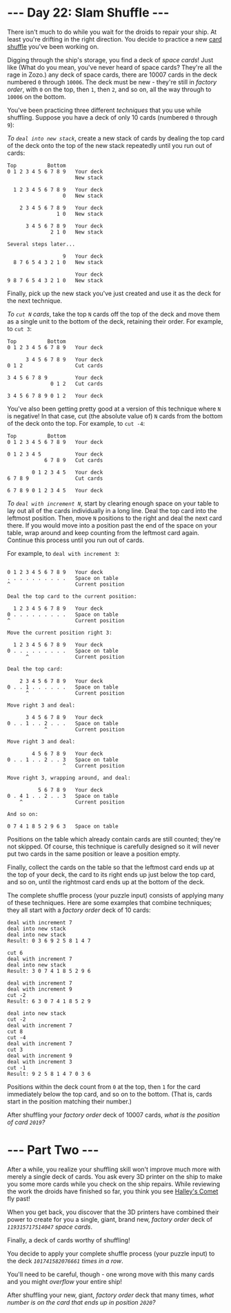 ﻿# --- Day 22: Slam Shuffle ---

There isn't much to do while you wait for the droids to repair your ship.  At least you're drifting in the right direction.  You decide to practice a new [card shuffle](https://en.wikipedia.org/wiki/Shuffling) you've been working on.

Digging through the ship's storage, you find a deck of *space cards*! Just like (What do you mean, you've never heard of space cards? They're all the rage in Zozo.) any deck of space cards, there are 10007 cards in the deck numbered ```0``` through ```10006```. The deck must be new - they're still in *factory order*, with ```0``` on the top, then ```1```, then ```2```, and so on, all the way through to ```10006``` on the bottom.

You've been practicing three different *techniques* that you use while shuffling. Suppose you have a deck of only 10 cards (numbered ```0``` through ```9```):

*To ```deal into new stack```*, create a new stack of cards by dealing the top card of the deck onto the top of the new stack repeatedly until you run out of cards:


```
Top          Bottom
0 1 2 3 4 5 6 7 8 9   Your deck
                      New stack

  1 2 3 4 5 6 7 8 9   Your deck
                  0   New stack

    2 3 4 5 6 7 8 9   Your deck
                1 0   New stack

      3 4 5 6 7 8 9   Your deck
              2 1 0   New stack

Several steps later...

                  9   Your deck
  8 7 6 5 4 3 2 1 0   New stack

                      Your deck
9 8 7 6 5 4 3 2 1 0   New stack
```


Finally, pick up the new stack you've just created and use it as the deck for the next technique.

*To ```cut N``` cards*, take the top ```N``` cards off the top of the deck and move them as a single unit to the bottom of the deck, retaining their order. For example, to ```cut 3```:


```
Top          Bottom
0 1 2 3 4 5 6 7 8 9   Your deck

      3 4 5 6 7 8 9   Your deck
0 1 2                 Cut cards

3 4 5 6 7 8 9         Your deck
              0 1 2   Cut cards

3 4 5 6 7 8 9 0 1 2   Your deck
```


You've also been getting pretty good at a version of this technique where ```N``` is negative! In that case, cut (the absolute value of) ```N``` cards from the bottom of the deck onto the top.  For example, to ```cut -4```:


```
Top          Bottom
0 1 2 3 4 5 6 7 8 9   Your deck

0 1 2 3 4 5           Your deck
            6 7 8 9   Cut cards

        0 1 2 3 4 5   Your deck
6 7 8 9               Cut cards

6 7 8 9 0 1 2 3 4 5   Your deck
```


*To ```deal with increment N```*, start by clearing enough space on your table to lay out all of the cards individually in a long line.  Deal the top card into the leftmost position. Then, move ```N``` positions to the right and deal the next card there. If you would move into a position past the end of the space on your table, wrap around and keep counting from the leftmost card again.  Continue this process until you run out of cards.

For example, to ```deal with increment 3```:


```

0 1 2 3 4 5 6 7 8 9   Your deck
. . . . . . . . . .   Space on table
^                     Current position

Deal the top card to the current position:

  1 2 3 4 5 6 7 8 9   Your deck
0 . . . . . . . . .   Space on table
^                     Current position

Move the current position right 3:

  1 2 3 4 5 6 7 8 9   Your deck
0 . . . . . . . . .   Space on table
      ^               Current position

Deal the top card:

    2 3 4 5 6 7 8 9   Your deck
0 . . 1 . . . . . .   Space on table
      ^               Current position

Move right 3 and deal:

      3 4 5 6 7 8 9   Your deck
0 . . 1 . . 2 . . .   Space on table
            ^         Current position

Move right 3 and deal:

        4 5 6 7 8 9   Your deck
0 . . 1 . . 2 . . 3   Space on table
                  ^   Current position

Move right 3, wrapping around, and deal:

          5 6 7 8 9   Your deck
0 . 4 1 . . 2 . . 3   Space on table
    ^                 Current position

And so on:

0 7 4 1 8 5 2 9 6 3   Space on table
```


Positions on the table which already contain cards are still counted; they're not skipped.  Of course, this technique is carefully designed so it will never put two cards in the same position or leave a position empty.

Finally, collect the cards on the table so that the leftmost card ends up at the top of your deck, the card to its right ends up just below the top card, and so on, until the rightmost card ends up at the bottom of the deck.

The complete shuffle process (your puzzle input) consists of applying many of these techniques.  Here are some examples that combine techniques; they all start with a *factory order* deck of 10 cards:


```
deal with increment 7
deal into new stack
deal into new stack
Result: 0 3 6 9 2 5 8 1 4 7
```



```
cut 6
deal with increment 7
deal into new stack
Result: 3 0 7 4 1 8 5 2 9 6
```



```
deal with increment 7
deal with increment 9
cut -2
Result: 6 3 0 7 4 1 8 5 2 9
```



```
deal into new stack
cut -2
deal with increment 7
cut 8
cut -4
deal with increment 7
cut 3
deal with increment 9
deal with increment 3
cut -1
Result: 9 2 5 8 1 4 7 0 3 6
```


Positions within the deck count from ```0``` at the top, then ```1``` for the card immediately below the top card, and so on to the bottom.  (That is, cards start in the position matching their number.)

After shuffling your *factory order* deck of 10007 cards, *what is the position of card ```2019```?*

# --- Part Two ---

After a while, you realize your shuffling skill won't improve much more with merely a single deck of cards.  You ask every 3D printer on the ship to make you some more cards while you check on the ship repairs.  While reviewing the work the droids have finished so far, you think you see [Halley's Comet](https://en.wikipedia.org/wiki/Halley%27s_Comet) fly past!

When you get back, you discover that the 3D printers have combined their power to create for you a single, giant, brand new, *factory order* deck of *```119315717514047``` space cards*.

Finally, a deck of cards worthy of shuffling!

You decide to apply your complete shuffle process (your puzzle input) to the deck *```101741582076661``` times in a row*.

You'll need to be careful, though - one wrong move with this many cards and you might *overflow* your entire ship!

After shuffling your new, giant, *factory order* deck that many times, *what number is on the card that ends up in position ```2020```?*